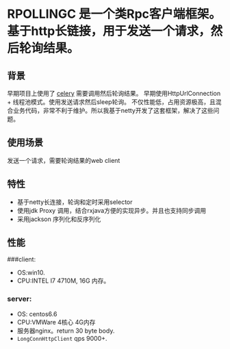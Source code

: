 # RPOLLINGC 是一个类Rpc客户端框架。基于http长链接，用于发送一个请求，然后轮询结果。
## 背景
 早期项目上使用了 [celery](https://github.com/celery/celery) 需要调用然后轮询结果。
 早期使用HttpUrlConnection + 线程池模式。使用发送请求然后sleep轮询。
 不仅性能低，占用资源极高，且混合业务代码，非常不利于维护。所以我基于netty开发了这套框架，解决了这些问题。

## 使用场景
 发送一个请求，需要轮询结果的web client

## 特性
 - 基于netty长连接，轮询和定时采用selector
 - 使用jdk Proxy 调用，结合rxjava方便的实现异步。并且也支持同步调用
 - 采用jackson 序列化和反序列化
 
## 性能
 ###client: 
 - OS:win10. 
 - CPU:INTEL I7 4710M, 16G 内存。
 ### server:
 - OS: centos6.6
 - CPU:VMWare 4核心 4G内存
 - 服务器nginx。return 30 byte body.
 - `LongConnHttpClient` qps 9000+.
 
